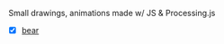 Small drawings, animations made w/ JS & Processing.js

 - [x] [bear](https://codepen.io/o_rvalho/pen/QBNNYm) 
